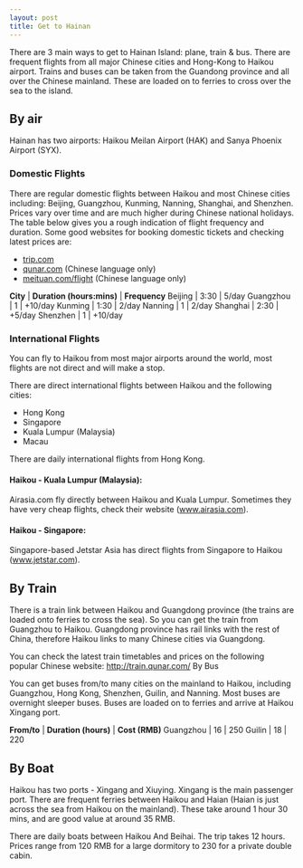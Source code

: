 ```yaml
---
layout: post
title: Get to Hainan
---
```


There are 3 main ways to get to Hainan Island: plane, train & bus. There are frequent flights from all major Chinese cities and Hong-Kong to Haikou airport. Trains and buses can be taken from the Guandong province and all over the Chinese mainland. These are loaded on to ferries to cross over the sea to the island.

## By air

Hainan has two airports: Haikou Meilan Airport (HAK) and Sanya Phoenix Airport (SYX).

### Domestic Flights

There are regular domestic flights between Haikou and most Chinese cities including: Beijing, Guangzhou, Kunming, Nanning, Shanghai, and Shenzhen. Prices vary over time and are much higher during Chinese national holidays. The table below gives you a rough indication of flight frequency and duration. Some good websites for booking domestic tickets and checking latest prices are:

- [trip.com](https://www.trip.com/)
- [qunar.com](qunar.com) (Chinese language only)
- [meituan.com/flight](https://www.meituan.com/flight/) (Chinese language only)


**City** | **Duration (hours:mins)** | **Frequency**
Beijing | 3:30 | 5/day
Guangzhou | 1 | +10/day
Kunming | 1:30 | 2/day
Nanning | 1 | 2/day
Shanghai | 2:30 | +5/day
Shenzhen | 1 | +10/day

### International Flights

You can fly to Haikou from most major airports around the world, most flights are not direct and will make a stop.

There are direct international flights between Haikou and the following cities:

- Hong Kong
- Singapore
- Kuala Lumpur (Malaysia)
- Macau

There are daily international flights from Hong Kong.

#### Haikou - Kuala Lumpur (Malaysia):

Airasia.com fly directly between Haikou and Kuala Lumpur. Sometimes they have very cheap flights, check their website (www.airasia.com).

#### Haikou - Singapore:

Singapore-based Jetstar Asia has direct flights from Singapore to Haikou (www.jetstar.com).

## By Train

There is a train link between Haikou and Guangdong province (the trains are loaded onto ferries to cross the sea). So you can get the train from Guangzhou to Haikou. Guangdong province has rail links with the rest of China, therefore Haikou links to many Chinese cities via Guangdong.

You can check the latest train timetables and prices on the following popular Chinese website: http://train.qunar.com/
By Bus

You can get buses from/to many cities on the mainland to Haikou, including Guangzhou, Hong Kong, Shenzhen, Guilin, and Nanning. Most buses are overnight sleeper buses. Buses are loaded on to ferries and arrive at Haikou Xingang port.

**From/to** | **Duration (hours)** | **Cost (RMB)**
Guangzhou | 16 | 250 
Guilin | 18 | 220 

## By Boat

Haikou has two ports - Xingang and Xiuying. Xingang is the main passenger port. There are frequent ferries between Haikou and Haian (Haian is just across the sea from Haikou on the mainland). These take around 1 hour 30 mins, and are good value at around 35 RMB.

There are daily boats between Haikou And Beihai. The trip takes 12 hours. Prices range from 120 RMB for a large dormitory to 230 for a private double cabin. 

 
